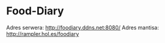 Food-Diary
==========

Adres serwera: http://foodiary.ddns.net:8080/
Adres mantisa: http://rampler.hol.es/foodiary
